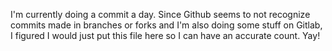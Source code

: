 I'm currently doing a commit a day. Since Github seems to not recognize commits made in branches or forks and I'm also doing some stuff on Gitlab, I figured I would just put this file here so I can have an accurate count. Yay!

